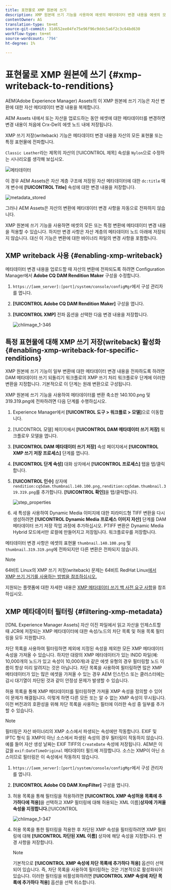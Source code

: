 ```yaml
---
title: 표현물로 XMP 원본에 쓰기
description: XMP 원본에 쓰기 기능을 사용하여 에셋의 메타데이터 변경 내용을 에셋의 모든 또는 특정 표현물에 전파하는 방법을 알아봅니다.
contentOwner: AG
translation-type: tm+mt
source-git-commit: 31d652ee04fe75e96f96c9ddc5a6f2c3c64bd630
workflow-type: tm+mt
source-wordcount: '794'
ht-degree: 1%

---
```



# 표현물로 XMP 원본에 쓰기 {#xmp-writeback-to-renditions}

AEM(Adobe Experience Manager) Assets의 이 XMP 원본에 쓰기 기능은 자산 변환에 대한 자산 메타데이터 변경 내용을 복제합니다.

AEM Assets 내에서 또는 자산을 업로드하는 동안 에셋에 대한 메타데이터를 변경하면 변경 내용이 처음에 Crx-De의 에셋 노드 내에 저장됩니다.

XMP 쓰기 저장(writeback) 기능은 메타데이터 변경 내용을 자산의 모든 표현물 또는 특정 표현물에 전파합니다.

`Classic Leather`라는 제목의 자산의 [!UICONTROL 제목] 속성을 `Nylon`으로 수정하는 시나리오를 생각해 보십시오.

![메타데이터](assets/metadata.png)

이 경우 AEM Assets은 자산 계층 구조에 저장된 자산 메타데이터에 대한 `dc:title` 매개 변수에 **[!UICONTROL Title]** 속성에 대한 변경 내용을 저장합니다.

![metadata_stored](assets/metadata_stored.png)

그러나 AEM Assets은 자산의 변환에 메타데이터 변경 사항을 자동으로 전파하지 않습니다.

XMP 원본에 쓰기 기능을 사용하면 에셋의 모든 또는 특정 변환에 메타데이터 변경 내용을 적용할 수 있습니다. 하지만 변경 사항은 자산 계층의 메타데이터 노드 아래에 저장되지 않습니다. 대신 이 기능은 변환에 대한 바이너리 파일의 변경 사항을 포함합니다.

## XMP writeback 사용 {#enabling-xmp-writeback}

메타데이터 변경 내용을 업로드할 때 자산의 변환에 전파되도록 하려면 Configuration Manager에서 **Adobe CQ DAM Rendition Maker** 구성을 수정합니다.

1. `https://[aem_server]:[port]/system/console/configMgr`에서 구성 관리자를 엽니다.
1. **[!UICONTROL Adobe CQ DAM Rendition Maker]** 구성을 엽니다.
1. **[!UICONTROL XMP]** 전파 옵션을 선택한 다음 변경 내용을 저장합니다.

   ![chlimage_1-346](assets/chlimage_1-346.png)

## 특정 표현물에 대해 XMP 쓰기 저장(writeback) 활성화 {#enabling-xmp-writeback-for-specific-renditions}

XMP 원본에 쓰기 기능이 일부 변환에 대한 메타데이터 변경 내용을 전파하도록 하려면 DAM 메타데이터 쓰기 되돌리기 워크플로의 XMP 쓰기 처리 워크플로우 단계에 이러한 변환을 지정합니다. 기본적으로 이 단계는 원래 변환으로 구성됩니다.

XMP 원본에 쓰기 기능을 사용하여 메타데이터를 변환 축소판 140.100.png 및 319.319.png에 전파하려면 다음 단계를 수행하십시오.

1. Experience Manager에서 **[!UICONTROL 도구 > 워크플로 > 모델]**&#x200B;으로 이동합니다.
1. [!UICONTROL 모델] 페이지에서 **[!UICONTROL DAM 메타데이터 쓰기 저장]** 워크플로우 모델을 엽니다.
1. **[!UICONTROL DAM 메타데이터 쓰기 저장]** 속성 페이지에서 **[!UICONTROL XMP 쓰기 저장 프로세스]** 단계를 엽니다.
1. **[!UICONTROL 단계 속성]** 대화 상자에서 **[!UICONTROL 프로세스]** 탭을 탭/클릭합니다.
1. **[!UICONTROL 인수]** 상자에 `rendition:cq5dam.thumbnail.140.100.png,rendition:cq5dam.thumbnail.319.319.png`를 추가합니다. **[!UICONTROL 확인]**&#x200B;을 탭/클릭합니다.

   ![step_properties](assets/step_properties.png)

1. 새 특성을 사용하여 Dynamic Media 이미지에 대한 피라미드형 TIFF 변환을 다시 생성하려면 **[!UICONTROL Dynamic Media 프로세스 이미지 자산]** 단계를 DAM 메타데이터 쓰기 저장 작업 과정에 추가하십시오.
PTIFF 변환은 Dynamic Media Hybrid 모드에서만 로컬에 만들어지고 저장됩니다. 워크플로우를 저장합니다.

메타데이터 변경 사항은 에셋의 표현물 `thumbnail.140.100.png` 및 `thumbnail.319.319.png`에 전파되지만 다른 변환은 전파되지 않습니다.

>[!NOTE]
>
>64비트 Linux의 XMP 쓰기 저장(writeback) 문제는 64비트 RedHat Linux[에서 XMP 쓰기 거기를 사용하는 방법을 참조하십시오.](https://helpx.adobe.com/experience-manager/kb/enable-xmp-write-back-64-bit-redhat.html)
>
>지원되는 플랫폼에 대한 자세한 내용은 [XMP 메타데이터 쓰기 백 사전 요구 사항](/help/sites-deploying/technical-requirements.md#requirements-for-aem-assets-xmp-metadata-write-back)을 참조하십시오.

## XMP 메타데이터 필터링 {#filtering-xmp-metadata}

[!DNL Experience Manager Assets] 자산 이진 파일에서 읽고 자산을 인제스트할 때 JCR에 저장되는 XMP 메타데이터에 대한 속성/노드의 차단 목록 및 허용 목록 필터링을 모두 지원합니다.

차단 목록을 사용하여 필터링하면 제외에 지정된 속성을 제외한 모든 XMP 메타데이터 속성을 가져올 수 있습니다. 하지만 대량의 XMP 메타데이터가 있는 INDD 파일(예: 10,000개의 노드가 있고 속성이 10,000개)과 같은 에셋 유형의 경우 필터링할 노드 이름이 항상 미리 알려지는 것은 아닙니다. 차단 목록을 사용하여 필터링하면 많은 XMP 메타데이터가 있는 많은 에셋을 가져올 수 있는 경우 AEM 인스턴스 또는 클러스터에는 감시 대기열이 차단된 것과 같이 안정성 문제가 발생할 수 있습니다.

허용 목록을 통해 XMP 메타데이터를 필터링하면 가져올 XMP 속성을 정의할 수 있어 이 문제가 해결됩니다. 이렇게 하면 다른 모든 또는 알 수 없는 XMP 속성이 무시됩니다. 이전 버전과의 호환성을 위해 차단 목록을 사용하는 필터에 이러한 속성 중 일부를 추가할 수 있습니다.

>[!NOTE]
>
>필터링은 자산 바이너리의 XMP 소스에서 파생되는 속성에만 작동합니다. EXIF 및 IPTC 형식 등 XMP이 아닌 소스에서 파생된 속성의 경우 필터링이 작동하지 않습니다. 예를 들어 자산 생성 날짜는 EXIF TIFF의 `CreateDate` 속성에 저장됩니다. AEM은 이 값을 `exif:DateTimeOriginal` 메타데이터 필드에 저장합니다. 소스는 XMP이 아닌 소스이므로 필터링은 이 속성에서 작동하지 않습니다.

1. `https://[aem_server]:[port]/system/console/configMgr`에서 구성 관리자를 엽니다.
1. **[!UICONTROL Adobe CQ DAM XmpFilter]** 구성을 엽니다.
1. 허용 목록을 통해 필터링을 적용하려면 **[!UICONTROL XMP 속성허용 목록에 추가하다에 적용]**&#x200B;을 선택하고 XMP 필터링에 대해 허용되는 XML 이름&#x200B;]**상자에 가져올 속성을 지정합니다.**[!UICONTROL 

   ![chlimage_1-347](assets/chlimage_1-347.png)

1. 허용 목록을 통한 필터링을 적용한 후 차단된 XMP 속성을 필터링하려면 XMP 필터링에 대해 **[!UICONTROL 차단된 XML 이름]** 상자에 해당 속성을 지정합니다. 변경 사항을 저장합니다.

   >[!NOTE]
   >
   >기본적으로 **[!UICONTROL XMP 속성에 차단 목록에 추가하다 적용]** 옵션이 선택되어 있습니다. 즉, 차단 목록을 사용하여 필터링하는 것은 기본적으로 활성화되어 있습니다. 이러한 필터링을 비활성화하려면 **[!UICONTROL XMP 속성에 차단 목록에 추가하다 적용]** 옵션을 선택 취소합니다.
